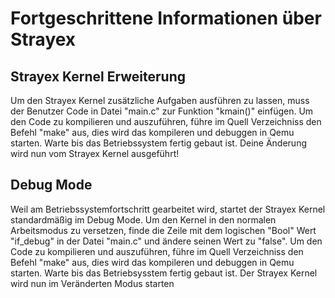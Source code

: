 # Fortgeschrittene Informationen über Strayex

## Strayex Kernel Erweiterung

Um den Strayex Kernel zusätzliche Aufgaben ausführen zu lassen, muss der Benutzer Code in Datei "main.c" zur Funktion "kmain()" einfügen.
Um den Code zu kompilieren und auszuführen, führe im Quell Verzeichniss den  Befehl "make" aus, dies wird das kompileren und debuggen in Qemu starten.
Warte bis das Betriebssystem fertig gebaut ist. Deine Änderung wird nun vom Strayex Kernel ausgeführt!

## Debug Mode

Weil am Betriebssystemfortschritt gearbeitet wird, startet der  Strayex Kernel standardmäßig im Debug Mode.
Um den Kernel in den normalen Arbeitsmodus zu versetzen, finde die Zeile mit dem logischen "Bool" Wert "if_debug" in der Datei "main.c" und ändere seinen Wert zu "false".
Um den Code zu kompilieren und auszuführen, führe im Quell Verzeichniss den  Befehl "make" aus, dies wird das kompileren und debuggen in Qemu starten.
Warte bis das Betriebsysstem fertig gebaut ist. Der Strayex Kernel wird nun im Veränderten Modus starten

